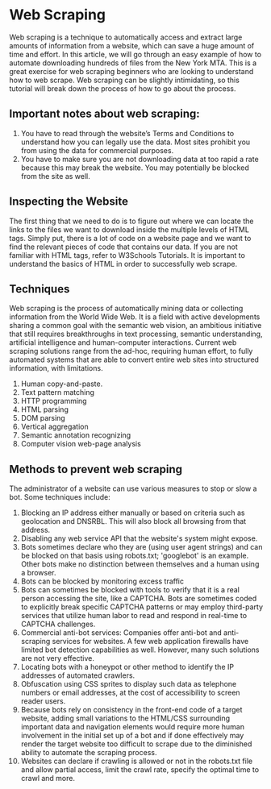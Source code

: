 # Web Scraping

Web scraping is a technique to automatically access and extract large amounts of information from a website, which can save a huge amount of time and effort. In this article, we will go through an easy example of how to automate downloading hundreds of files from the New York MTA. This is a great exercise for web scraping beginners who are looking to understand how to web scrape. Web scraping can be slightly intimidating, so this tutorial will break down the process of how to go about the process.

## Important notes about web scraping:

1. You have to read through the website’s Terms and Conditions to understand how you can legally use the data. Most sites prohibit you from using the data for commercial purposes.
2. You have to make sure you are not downloading data at too rapid a rate because this may break the website. You may potentially be blocked from the site as well.

## Inspecting the Website

The first thing that we need to do is to figure out where we can locate the links to the files we want to download inside the multiple levels of HTML tags. Simply put, there is a lot of code on a website page and we want to find the relevant pieces of code that contains our data. If you are not familiar with HTML tags, refer to W3Schools Tutorials. It is important to understand the basics of HTML in order to successfully web scrape.

## Techniques

Web scraping is the process of automatically mining data or collecting information from the World Wide Web. It is a field with active developments sharing a common goal with the semantic web vision, an ambitious initiative that still requires breakthroughs in text processing, semantic understanding, artificial intelligence and human-computer interactions. Current web scraping solutions range from the ad-hoc, requiring human effort, to fully automated systems that are able to convert entire web sites into structured information, with limitations.

1. Human copy-and-paste.
2. Text pattern matching
3. HTTP programming
4. HTML parsing
5. DOM parsing
6. Vertical aggregation
7. Semantic annotation recognizing
8. Computer vision web-page analysis

## Methods to prevent web scraping

The administrator of a website can use various measures to stop or slow a bot. Some techniques include:

1. Blocking an IP address either manually or based on criteria such as geolocation and DNSRBL. This will also block all browsing from that address.
2. Disabling any web service API that the website's system might expose.
3. Bots sometimes declare who they are (using user agent strings) and can be blocked on that basis using robots.txt; 'googlebot' is an example. Other bots make no distinction between themselves and a human using a browser.
4. Bots can be blocked by monitoring excess traffic
5. Bots can sometimes be blocked with tools to verify that it is a real person accessing the site, like a CAPTCHA. Bots are sometimes coded to explicitly break specific CAPTCHA patterns or may employ third-party services that utilize human labor to read and respond in real-time to CAPTCHA challenges.
6. Commercial anti-bot services: Companies offer anti-bot and anti-scraping services for websites. A few web application firewalls have limited bot detection capabilities as well. However, many such solutions are not very effective.
7. Locating bots with a honeypot or other method to identify the IP addresses of automated crawlers.
8. Obfuscation using CSS sprites to display such data as telephone numbers or email addresses, at the cost of accessibility to screen reader users.
9. Because bots rely on consistency in the front-end code of a target website, adding small variations to the HTML/CSS surrounding important data and navigation elements would require more human involvement in the initial set up of a bot and if done effectively may render the target website too difficult to scrape due to the diminished ability to automate the scraping process.
10. Websites can declare if crawling is allowed or not in the robots.txt file and allow partial access, limit the crawl rate, specify the optimal time to crawl and more.
